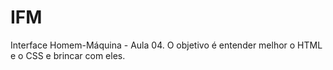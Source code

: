 # IFM
Interface Homem-Máquina - Aula 04.
O objetivo é entender melhor o HTML e o CSS e brincar com eles.
